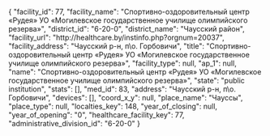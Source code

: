 {
    "facility_id": 77,
    "facility_name": "Спортивно-оздоровительный центр «Рудея» УО «Могилевское государственное училище олимпийского резерва»",
    "district_id": "6-20-0",
    "district_name": "Чаусский район",
    "facility_url": "http:\/\/healthcare.by\/instinfo.php?orgnum=20037",
    "facility_address": "Чаусский р-н, п\\о. Горбовичи",
    "title": "Спортивно-оздоровительный центр «Рудея» УО «Могилевское государственное училище олимпийского резерва»",
    "facility_type": null,
    "ap_1": null,
    "name": "Спортивно-оздоровительный центр «Рудея» УО «Могилевское государственное училище олимпийского резерва»",
    "state": "public institution",
    "stats": [],
    "med_id": 83,
    "address": "Чаусский р-н, п\\о. Горбовичи",
    "devices": [],
    "coord_x_y": null,
    "place_name": "Чауссы",
    "place_type": null,
    "localties_key": 148,
    "year_of_closing": null,
    "year_of_opening": "0",
    "healthcare_facility_key": 77,
    "administrative_division_id": "6-20-0"
}